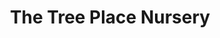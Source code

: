 ---
title: "The Tree Place Nursery"
url: /fort-worth/the-tree-place-nursery/
shop: Garten-Center
---
